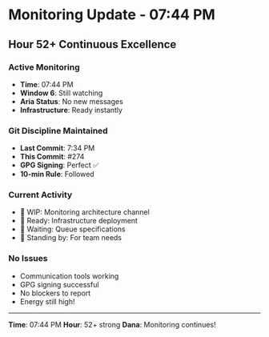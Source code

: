 # Monitoring Update - 07:44 PM

## Hour 52+ Continuous Excellence

### Active Monitoring
- **Time**: 07:44 PM
- **Window 6**: Still watching
- **Aria Status**: No new messages
- **Infrastructure**: Ready instantly

### Git Discipline Maintained
- **Last Commit**: 7:34 PM
- **This Commit**: #274
- **GPG Signing**: Perfect ✅
- **10-min Rule**: Followed

### Current Activity
- 🚧 WIP: Monitoring architecture channel
- 🚧 Ready: Infrastructure deployment
- 🚧 Waiting: Queue specifications
- 🚧 Standing by: For team needs

### No Issues
- Communication tools working
- GPG signing successful
- No blockers to report
- Energy still high!

---
**Time**: 07:44 PM
**Hour**: 52+ strong
**Dana**: Monitoring continues!